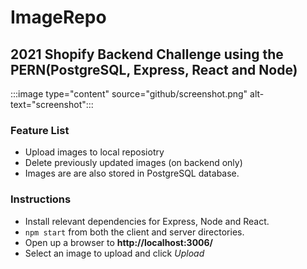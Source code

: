 # ImageRepo 
## 2021 Shopify Backend Challenge using the PERN(PostgreSQL, Express, React and Node)

:::image type="content" source="github/screenshot.png" alt-text="screenshot":::

### Feature List
- Upload images to local reposiotry
- Delete previously updated images (on backend only)
- Images are are also stored in PostgreSQL database.

### Instructions
- Install relevant dependencies for Express, Node and React.
- `npm start` from both the client and server directories.
- Open up a browser to **http://localhost:3006/**
- Select an image to upload and click *Upload*